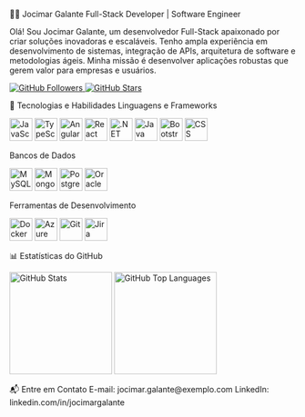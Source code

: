👨‍💻 Jocimar Galante
Full-Stack Developer | Software Engineer

Olá! Sou Jocimar Galante, um desenvolvedor Full-Stack apaixonado por criar soluções inovadoras e escaláveis. Tenho ampla experiência em desenvolvimento de sistemas, integração de APIs, arquitetura de software e metodologias ágeis. Minha missão é desenvolver aplicações robustas que gerem valor para empresas e usuários.

<p align="left"> <a href="https://github.com/jocimargalante"> <img alt="GitHub Followers" title="Me siga no GitHub" src="https://custom-icon-badges.demolab.com/github/followers/jocimargalante?color=236ad3&labelColor=1155ba&style=for-the-badge&logo=github&label=Seguidores&logoColor=white" /> </a> <a href="https://github.com/jocimargalante?tab=repositories&sort=stargazers"> <img alt="GitHub Stars" title="Estrelas nos Repositórios" src="https://custom-icon-badges.demolab.com/github/stars/jocimargalante?color=55960c&style=for-the-badge&labelColor=488207&logo=star&label=Estrelas" /> </a> </p>
🚀 Tecnologias e Habilidades
Linguagens e Frameworks
<p align="left"> <img src="https://cdn.jsdelivr.net/gh/devicons/devicon/icons/javascript/javascript-original.svg" title="JavaScript" width="40" height="40"/> <img src="https://cdn.jsdelivr.net/gh/devicons/devicon/icons/typescript/typescript-original.svg" title="TypeScript" width="40" height="40"/> <img src="https://cdn.jsdelivr.net/gh/devicons/devicon/icons/angularjs/angularjs-original.svg" title="Angular" width="40" height="40"/> <img src="https://cdn.jsdelivr.net/gh/devicons/devicon/icons/react/react-original.svg" title="React" width="40" height="40"/> <img src="https://cdn.jsdelivr.net/gh/devicons/devicon/icons/dot-net/dot-net-original.svg" title=".NET" width="40" height="40"/> <img src="https://cdn.jsdelivr.net/gh/devicons/devicon/icons/java/java-original.svg" title="Java" width="40" height="40"/> <img src="https://cdn.jsdelivr.net/gh/devicons/devicon/icons/bootstrap/bootstrap-original.svg" title="Bootstrap" width="40" height="40"/> <img src="https://cdn.jsdelivr.net/gh/devicons/devicon/icons/css3/css3-original.svg" title="CSS" width="40" height="40"/> </p>
Bancos de Dados
<p align="left"> <img src="https://cdn.jsdelivr.net/gh/devicons/devicon/icons/mysql/mysql-original.svg" title="MySQL" width="40" height="40"/> <img src="https://cdn.jsdelivr.net/gh/devicons/devicon/icons/mongodb/mongodb-original.svg" title="MongoDB" width="40" height="40"/> <img src="https://cdn.jsdelivr.net/gh/devicons/devicon/icons/postgresql/postgresql-original.svg" title="PostgreSQL" width="40" height="40"/> <img src="https://cdn.jsdelivr.net/gh/devicons/devicon/icons/oracle/oracle-original.svg" title="Oracle" width="40" height="40"/> </p>
Ferramentas de Desenvolvimento
<p align="left"> <img src="https://cdn.jsdelivr.net/gh/devicons/devicon/icons/docker/docker-original.svg" title="Docker" width="40" height="40"/> <img src="https://cdn.jsdelivr.net/gh/devicons/devicon/icons/azure/azure-original.svg" title="Azure" width="40" height="40"/> <img src="https://cdn.jsdelivr.net/gh/devicons/devicon/icons/git/git-original.svg" title="Git" width="40" height="40"/> <img src="https://cdn.jsdelivr.net/gh/devicons/devicon/icons/jira/jira-original.svg" title="Jira" width="40" height="40"/> </p>
📊 Estatísticas do GitHub
<p> <img alt="GitHub Stats" height="180px" src="https://github-readme-stats.vercel.app/api?username=jocimargalante&show_icons=true&theme=tokyonight&include_all_commits=true&locale=en" /> <img alt="GitHub Top Languages" height="180px" src="https://github-readme-stats.vercel.app/api/top-langs/?username=jocimargalante&theme=tokyonight&layout=compact&custom_title=Linguagens&langs_count=8" /> </p>
📬 Entre em Contato
E-mail: jocimar.galante@exemplo.com
LinkedIn: linkedin.com/in/jocimargalante